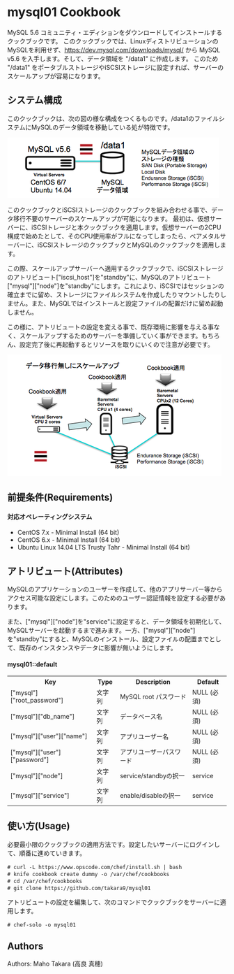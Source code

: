mysql01 Cookbook
================

MySQL 5.6 コミュニティ・エディションをダウンロードしてインストールするクックブックです。
このクックブックでは、LinuxディストリビューションのMySQLを利用せず、https://dev.mysql.com/downloads/mysql/ から MySQL v5.6 を入手します。そして、データ領域を "/data1" に作成します。 このため "/data1" をポータブルストレージやiSCSIストレージに設定すれば、サーバーのスケールアップが容易になります。


システム構成
------------

このクックブックは、次の図の様な構成をつくるものです。/data1のファイルシステムにMySQLのデータ領域を移動している処が特徴です。

![MySQLシステム構成](doc/MySQL_config.png)


このクックブックとiSCSIストレージのクックブックを組み合わせる事で、データ移行不要のサーバーのスケールアップが可能になります。
最初は、仮想サーバーに、iSCSIトレージと本クックブックを適用します。仮想サーバーの2CPU構成で始めたとして、そのCPU使用率がフルになってしまったら、ベアメタルサーバーに、iSCSIストレージのクックブックとMySQLのクックブックを適用します。

この際、スケールアップサーバーへ適用するクックブックで、iSCSIストレージのアトリビュート["iscsi_host"]を"standby"に、MySQLのアトリビュート["mysql"]["node"]を"standby"にします。これにより、iSCSIではセッションの確立までに留め、ストレージにファイルシステムを作成したりマウントしたりしません。また、MySQLではインストールと設定ファイルの配置だけに留め起動しません。

この様に、アトリビュートの設定を変える事で、既存環境に影響を与える事なく、スケールアップするためのサーバーを準備していく事ができます。もちろん、設定完了後に再起動するとリソースを取りにいくので注意が必要です。

![MySQLスケールアップシナリオ](doc/MySQL_Scale_up_story.png)


前提条件(Requirements)
------------


#### 対応オペレーティングシステム
* CentOS 7.x - Minimal Install (64 bit) 
* CentOS 6.x - Minimal Install (64 bit) 
* Ubuntu Linux 14.04 LTS Trusty Tahr - Minimal Install (64 bit) 


アトリビュート(Attributes)
----------

MySQLのアプリケーションのユーザーを作成して、他のアプリサーバー等からアクセス可能な設定にします。このためのユーザー認証情報を設定する必要があります。

また、["mysql"]["node"]を"service"に設定すると、データ領域を初期化して、MySQLサーバーを起動するまで進みます。一方、["mysql"]["node"]を"standby"にすると、MySQLのインストール、設定ファイルの配置までとして、既存のインスタンスやデータに影響が無いようにします。

#### mysql01::default
<table>
  <tr>
    <th>Key</th>
    <th>Type</th>
    <th>Description</th>
    <th>Default</th>
  </tr>
  <tr>
    <td>["mysql"]["root_password"]</td>
    <td>文字列</td>
    <td>MySQL root パスワード</td>
    <td>NULL (必須)</td>
  </tr>
  <tr>
    <td>["mysql"]["db_name"]</td>
    <td>文字列</td>
    <td>データベース名</td>
    <td>NULL (必須)</td>
  </tr>
  <tr>
    <td>["mysql"]["user"]["name"]</td>
    <td>文字列</td>
    <td>アプリユーザー名</td>
    <td>NULL (必須)</td>
  </tr>
  <tr>
    <td>["mysql"]["user"]["password"]</td>
    <td>文字列</td>
    <td>アプリユーザーパスワード</td>
    <td>NULL (必須)</td>
  </tr>
  <tr>
    <td>["mysql"]["node"]</td>
    <td>文字列</td>
    <td>service/standbyの択一</td>
    <td>service</td>
  </tr>
  <tr>
    <td>["mysql"]["service"]</td>
    <td>文字列</td>
    <td>enable/disableの択一</td>
    <td>service</td>
  </tr>
</table>



使い方(Usage)
-----
必要最小限のクックブックの適用方法です。設定したいサーバーにログインして、順番に進めていきます。

```
# curl -L https://www.opscode.com/chef/install.sh | bash
# knife cookbook create dummy -o /var/chef/cookbooks
# cd /var/chef/cookbooks
# git clone https://github.com/takara9/mysql01
```
アトリビュートの設定を編集して、次のコマンドでクックブックをサーバーに適用します。

```
# chef-solo -o mysql01
```


Authors
-------------------

Authors: Maho Takara (高良 真穂)


